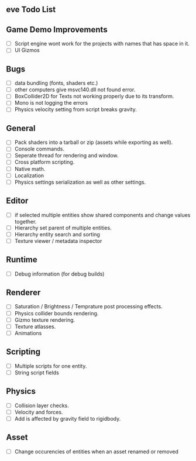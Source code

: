 ## eve Todo List

## Game Demo Improvements
- [ ] Script engine wont work for the projects with names that has space in it.
- [ ] UI Gizmos

## Bugs
- [ ] data bundling (fonts, shaders etc.)
- [ ] other computers give msvc140.dll not found error.
- [ ] BoxCollider2D for Texts not working properly due to its transform. 
- [ ] Mono is not logging the errors
- [ ] Physics velocity setting from script breaks gravity.

## General
- [ ] Pack shaders into a tarball or zip (assets while exporting as well).
- [ ] Console commands.
- [ ] Seperate thread for rendering and window.
- [ ] Cross platform scripting.
- [ ] Native math.
- [ ] Localization
- [ ] Physics settings serialization as well as other settings. 

## Editor
- [ ] if selected multiple entities show shared components and change values together.
- [ ] Hierarchy set parent of multiple entities. 
- [ ] Hierarchy entity search and sorting
- [ ] Texture viewer / metadata inspector

## Runtime
- [ ] Debug information (for debug builds)

## Renderer
- [ ] Saturation / Brightness / Temprature post processing effects.
- [ ] Physics collider bounds rendering.
- [ ] Gizmo texture rendering.
- [ ] Texture atlasses.
- [ ] Animations

## Scripting
- [ ] Multiple scripts for one entity.
- [ ] String script fields

## Physics
- [ ] Collision layer checks.
- [ ] Velocity and forces.
- [ ] Add is affected by gravity field to rigidbody.

## Asset
- [ ] Change occurencies of entities when an asset renamed or removed
